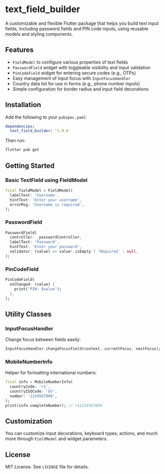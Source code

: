 # text_field_builder

A customizable and flexible Flutter package that helps you build text input fields, including password fields and PIN code inputs, using reusable models and styling components.

## Features

- `FieldModel` to configure various properties of text fields
- `PasswordField` widget with toggleable visibility and input validation
- `PinCodeField` widget for entering secure codes (e.g., OTPs)
- Easy management of input focus with `InputFocusHandler`
- Country data list for use in forms (e.g., phone number inputs)
- Simple configuration for border radius and input field decorations

## Installation

Add the following to your `pubspec.yaml`:

```yaml
dependencies:
  text_field_builder: ^1.0.0
```

Then run:

```bash
flutter pub get
```

## Getting Started

### Basic TextField using FieldModel
```dart
final fieldModel = FieldModel(
  labelText: 'Username',
  hintText: 'Enter your username',
  errorMsg: 'Username is required',
);
```

### PasswordField
```dart
PasswordField(
  controller: _passwordController,
  labelText: 'Password',
  hintText: 'Enter your password',
  validator: (value) => value!.isEmpty ? 'Required' : null,
);
```

### PinCodeField
```dart
PinCodeField(
  onChanged: (value) {
    print('PIN: $value');
  },
);
```

## Utility Classes

### InputFocusHandler
Change focus between fields easily:
```dart
InputFocusHandler.changeFocusField(context, currentFocus, nextFocus);
```

### MobileNumberInfo
Helper for formatting international numbers:
```dart
final info = MobileNumberInfo(
  countryCode: '+1',
  countryISOCode: 'US',
  number: '1234567890',
);
print(info.completeNumber); // +11234567890
```

## Customization

You can customize input decorations, keyboard types, actions, and much more through `FieldModel` and widget parameters.

## License

MIT License. See `LICENSE` file for details.

